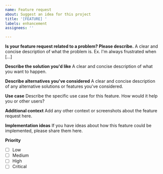 ```yaml
---
name: Feature request
about: Suggest an idea for this project
title: '[FEATURE] '
labels: enhancement
assignees: ''

---
```


**Is your feature request related to a problem? Please describe.**
A clear and concise description of what the problem is. Ex. I'm always frustrated when [...]

**Describe the solution you'd like**
A clear and concise description of what you want to happen.

**Describe alternatives you've considered**
A clear and concise description of any alternative solutions or features you've considered.

**Use case**
Describe the specific use case for this feature. How would it help you or other users?

**Additional context**
Add any other context or screenshots about the feature request here.

**Implementation ideas**
If you have ideas about how this feature could be implemented, please share them here.

**Priority**
- [ ] Low
- [ ] Medium
- [ ] High
- [ ] Critical
